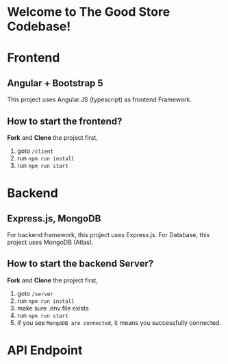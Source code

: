 # Welcome to The Good Store Codebase!

# Frontend

## Angular + Bootstrap 5

This project uses Angular.JS (typescript) as frontend Framework. 

## How to start the frontend?

**Fork** and **Clone** the project first, 
1. goto `/client` 
2. run `npm run install`
3. run `npm run start`



# Backend

##  Express.js, MongoDB
For backend framework, this project uses Express.js.
For Database, this project uses MongoDB (Atlas).
## How to start the backend Server?
**Fork** and **Clone** the project first, 
1. goto `/server` 
2. run `npm run install`
3. make sure .env file exists
4. run `npm run start`
5. if you see `MongoDB are connected`, it means you successfully connected.

# API Endpoint


